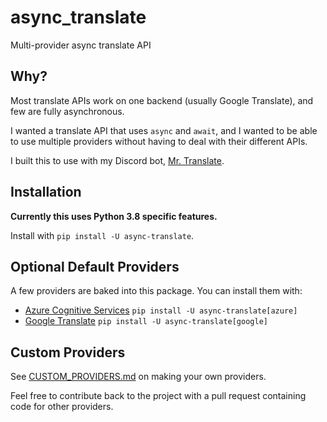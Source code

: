 # async_translate
Multi-provider async translate API

## Why?
Most translate APIs work on one backend (usually Google Translate), and few are fully asynchronous.

I wanted a translate API that uses `async` and `await`, and I wanted to be able to use multiple providers without having
to deal with their different APIs.
 
I built this to use with my Discord bot, [Mr. Translate](https://docs.mrtranslate.xyz).


## Installation
**Currently this uses Python 3.8 specific features.**
 
Install with `pip install -U async-translate`.

## Optional Default Providers
A few providers are baked into this package. You can install them with:
* [Azure Cognitive Services][azure] `pip install -U async-translate[azure]`
* [Google Translate][google] `pip install -U async-translate[google]`

## Custom Providers
See [CUSTOM_PROVIDERS.md](async_translate/providers/CUSTOM_PROVIDERS.md) on making your own providers.

Feel free to contribute back to the project with a pull request containing code for other providers.

[azure]: https://azure.microsoft.com/en-us/services/cognitive-services/translator/
[google]: https://cloud.google.com/translate
